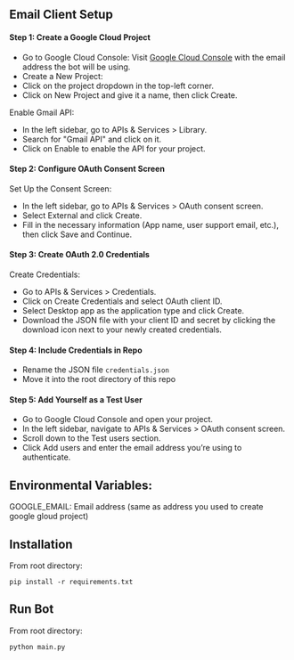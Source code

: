 ## Email Client Setup

#### Step 1: Create a Google Cloud Project

- Go to Google Cloud Console: Visit [Google Cloud Console](https://console.cloud.google.com) with the email address the bot will be using.
- Create a New Project:
- Click on the project dropdown in the top-left corner.
- Click on New Project and give it a name, then click Create.

Enable Gmail API:

- In the left sidebar, go to APIs & Services > Library.
- Search for "Gmail API" and click on it.
- Click on Enable to enable the API for your project.

#### Step 2: Configure OAuth Consent Screen

Set Up the Consent Screen:

- In the left sidebar, go to APIs & Services > OAuth consent screen.
- Select External and click Create.
- Fill in the necessary information (App name, user support email, etc.), then click Save and Continue.

#### Step 3: Create OAuth 2.0 Credentials

Create Credentials:

- Go to APIs & Services > Credentials.
- Click on Create Credentials and select OAuth client ID.
- Select Desktop app as the application type and click Create.
- Download the JSON file with your client ID and secret by clicking the download icon next to your newly created credentials.

#### Step 4: Include Credentials in Repo

- Rename the JSON file `credentials.json`
- Move it into the root directory of this repo

#### Step 5: Add Yourself as a Test User

- Go to Google Cloud Console and open your project.
- In the left sidebar, navigate to APIs & Services > OAuth consent screen.
- Scroll down to the Test users section.
- Click Add users and enter the email address you’re using to authenticate.

## Environmental Variables:

GOOGLE_EMAIL: Email address (same as address you used to create google gloud project)

## Installation

From root directory:

```
pip install -r requirements.txt
```

## Run Bot

From root directory:

```
python main.py
```

